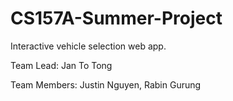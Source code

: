 # CS157A-Summer-Project

Interactive vehicle selection web app. 


Team Lead: Jan To Tong 

Team Members: Justin Nguyen, Rabin Gurung

